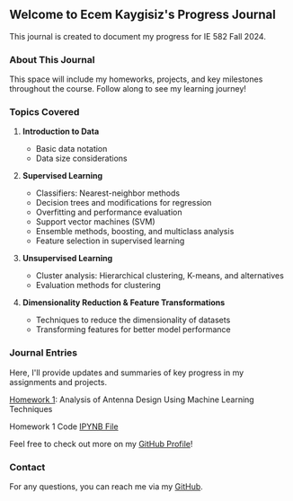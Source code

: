 ## Welcome to Ecem Kaygisiz's Progress Journal

This journal is created to document my progress for IE 582 Fall 2024.

### About This Journal

This space will include my homeworks, projects, and key milestones throughout the course. Follow along to see my learning journey!

### Topics Covered

1. **Introduction to Data**
   - Basic data notation
   - Data size considerations

2. **Supervised Learning**
   - Classifiers: Nearest-neighbor methods
   - Decision trees and modifications for regression
   - Overfitting and performance evaluation
   - Support vector machines (SVM)
   - Ensemble methods, boosting, and multiclass analysis
   - Feature selection in supervised learning

3. **Unsupervised Learning**
   - Cluster analysis: Hierarchical clustering, K-means, and alternatives
   - Evaluation methods for clustering

4. **Dimensionality Reduction & Feature Transformations**
   - Techniques to reduce the dimensionality of datasets
   - Transforming features for better model performance


### Journal Entries

Here, I'll provide updates and summaries of key progress in my assignments and projects.

[Homework 1](IE582_HW1_Ecem_Kaygisiz.html): Analysis of Antenna Design Using Machine Learning Techniques

Homework 1 Code [IPYNB File](IE582_HW1_Ecem_Kaygisiz.ipynb)


Feel free to check out more on my [GitHub Profile](https://github.com/EcemKaygisiz)!

### Contact

For any questions, you can reach me via my [GitHub](https://github.com/EcemKaygisiz).
